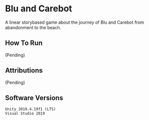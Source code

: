 # Blu and Carebot

A linear storybased game about the journey of Blu and Carebot from abandonment to the beach.

## How To Run

(Pending)

## Attributions

(Pending)

## Software Versions

    Unity 2019.4.19f1 (LTS)
    Visual Studio 2019